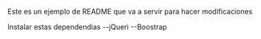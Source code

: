 Este es un ejemplo de README que va a servir para hacer modificaciones

Instalar estas dependendias
--jQueri
--Boostrap
